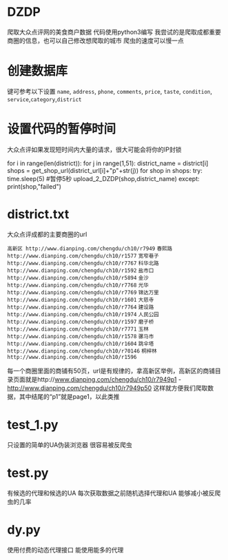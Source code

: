 # DZDP
爬取大众点评网的美食商户数据
代码使用python3编写
我尝试的是爬取成都重要商圈的信息，也可以自己修改想爬取的城市
爬虫的速度可以慢一点

# 创建数据库

键可参考以下设置
`name`, `address`, `phone`, `comments`, `price`, `taste`, `condition`, `service`,`category`,`district`

# 设置代码的暂停时间
大众点评如果发现短时间内大量的请求，很大可能会将你的IP封锁

for i in range(len(district)):
    for j in range(1,51):
        district_name = district[i]
        shops = get_shop_url(district_url[i]+"p"+str(j))
        for shop in shops:
            try:
                time.sleep(5) #暂停5秒
                upload_2_DZDP(shop,district_name)
            except:
                print(shop,"failed")


# district.txt
大众点评成都的主要商圈的url

`高新区 http://www.dianping.com/chengdu/ch10/r7949`
`春熙路 http://www.dianping.com/chengdu/ch10/r1577`
`宽窄巷子 http://www.dianping.com/chengdu/ch10/r7767`
`科华北路 http://www.dianping.com/chengdu/ch10/r1592`
`盐市口 http://www.dianping.com/chengdu/ch10/r5894`
`金沙 http://www.dianping.com/chengdu/ch10/r7768`
`光华 http://www.dianping.com/chengdu/ch10/r7769`
`锦达万里 http://www.dianping.com/chengdu/ch10/r1601`
`大慈寺 http://www.dianping.com/chengdu/ch10/r7764`
`建设路 http://www.dianping.com/chengdu/ch10/r1974`
`人民公园 http://www.dianping.com/chengdu/ch10/r1597`
`磨子桥 http://www.dianping.com/chengdu/ch10/r7771`
`玉林 http://www.dianping.com/chengdu/ch10/r1578`
`骡马市 http://www.dianping.com/chengdu/ch10/r1604`
`跳伞塔 http://www.dianping.com/chengdu/ch10/r70146`
`桐梓林 http://www.dianping.com/chengdu/ch10/r1596`

每一个商圈里面的商铺有50页，url是有规律的，拿高新区举例，高新区的商铺目录页面就是http://www.dianping.com/chengdu/ch10/r7949p1 - http://www.dianping.com/chengdu/ch10/r7949p50 这样就方便我们爬取数据，其中结尾的“p1”就是page1，以此类推

# test_1.py
只设置的简单的UA伪装浏览器
很容易被反爬虫

# test.py
有候选的代理和候选的UA
每次获取数据之前随机选择代理和UA
能够减小被反爬虫的几率

# dy.py
使用付费的动态代理接口
能使用能多的代理

